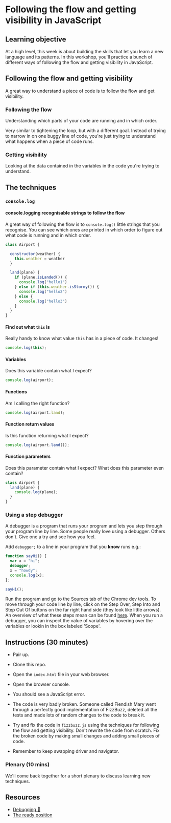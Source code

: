 # Following the flow and getting visibility in JavaScript

## Learning objective

At a high level, this week is about building the skills that let you learn a new language and its patterns.  In this workshop, you'll practice a bunch of different ways of following the flow and getting visibility in JavaScript.

## Following the flow and getting visibility

A great way to understand a piece of code is to follow the flow and get visibility.

### Following the flow

Understanding which parts of your code are running and in which order.

Very similar to tightening the loop, but with a different goal.  Instead of trying to narrow in on one buggy line of code, you're just trying to understand what happens when a piece of code runs.

### Getting visibility

Looking at the data contained in the variables in the code you're trying to understand.

## The techniques

### `console.log`

#### console.logging recognisable strings to follow the flow

A great way of following the flow is to `console.log()` little strings that you recognise.  You can see which ones are printed in which order to figure out what code is running and in which order.

```javascript
class Airport {

  constructor(weather) {
    this.weather = weather
  }

  land(plane) {
    if (plane.isLanded()) {
      console.log("hello1")
    } else if (this.weather.isStormy()) {
      console.log("hello2")
    } else {
      console.log("hello3")
    }
  }
}
```



#### Find out what `this` is

Really handy to know what value `this` has in a piece of code.  It changes!

```javascript
console.log(this);
```

#### Variables

Does this variable contain what I expect?

```javascript
console.log(airport);
```

#### Functions

Am I calling the right function?

```javascript
console.log(airport.land);
```

#### Function return values

Is this function returning what I expect?

```javascript
console.log(airport.land());
```

#### Function parameters

Does this parameter contain what I expect? What does this parameter even contain?

```javascript
class Airport {
  land(plane) {
    console.log(plane);
  }
}
```

### Using a step debugger

A debugger is a program that runs your program and lets you step through your program line by line.  Some people really love using a debugger.  Others don't.  Give one a try and see how you feel.

Add `debugger;` to a line in your program that you **know** runs e.g.:

```javascript
function sayHi() {
  var x = "hi";
  debugger;
  x = "howdy";
  console.log(x);
};

sayHi();
```

Run the program and go to the Sources tab of the Chrome dev tools.  To move through your code line by line, click on the Step Over, Step Into and Step Out Of buttons on the far right hand side (they look like little arrows). An overview of what these steps mean can be found [here](https://developers.google.com/web/tools/chrome-devtools/javascript/reference#stepping). When you run a debugger, you can inspect the value of variables by hovering over the variables or lookin in the box labeled 'Scope'.

## Instructions (30 minutes)

* Pair up.

* Clone this repo.

* Open the `index.html` file in your web browser.

* Open the browser console.

* You should see a JavaScript error.

* The code is very badly broken.  Someone called Fiendish Mary went through a perfectly good implementation of FizzBuzz, deleted all the tests and made lots of random changes to the code to break it.

* Try and fix the code in `fizzbuzz.js` using the techniques for following the flow and getting visibility.  Don't rewrite the code from scratch.  Fix the broken code by making small changes and adding small pieces of code.

* Remember to keep swapping driver and navigator.

### Plenary (10 mins)

We'll come back together for a short plenary to discuss learning new techniques.

## Resources

* [Debugging :pill:](https://github.com/makersacademy/course/blob/master/pills/debugging.md)
* [The ready position](http://sjmog.github.io/posts/491_learning_to_learn_1/)

